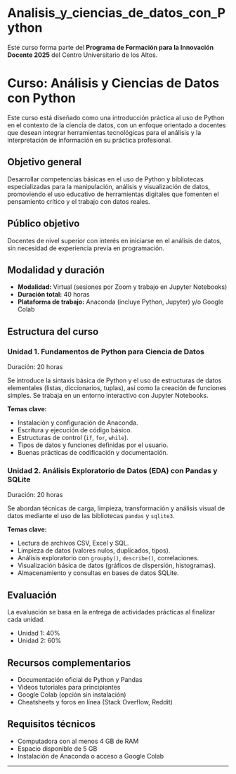 # Analisis_y_ciencias_de_datos_con_Python
Este curso forma parte del **Programa de Formación para la Innovación Docente 2025** del Centro Universitario de los Altos.

# Curso: Análisis y Ciencias de Datos con Python

Este curso está diseñado como una introducción práctica al uso de Python en el contexto de la ciencia de datos, con un enfoque orientado a docentes que desean integrar herramientas tecnológicas para el análisis y la interpretación de información en su práctica profesional.

## Objetivo general

Desarrollar competencias básicas en el uso de Python y bibliotecas especializadas para la manipulación, análisis y visualización de datos, promoviendo el uso educativo de herramientas digitales que fomenten el pensamiento crítico y el trabajo con datos reales.

## Público objetivo

Docentes de nivel superior con interés en iniciarse en el análisis de datos, sin necesidad de experiencia previa en programación.

## Modalidad y duración

- **Modalidad:** Virtual (sesiones por Zoom y trabajo en Jupyter Notebooks)
- **Duración total:** 40 horas
- **Plataforma de trabajo:** Anaconda (incluye Python, Jupyter) y/o Google Colab

## Estructura del curso

### Unidad 1. Fundamentos de Python para Ciencia de Datos
Duración: 20 horas

Se introduce la sintaxis básica de Python y el uso de estructuras de datos elementales (listas, diccionarios, tuplas), así como la creación de funciones simples. Se trabaja en un entorno interactivo con Jupyter Notebooks.

**Temas clave:**
- Instalación y configuración de Anaconda.
- Escritura y ejecución de código básico.
- Estructuras de control (`if`, `for`, `while`).
- Tipos de datos y funciones definidas por el usuario.
- Buenas prácticas de codificación y documentación.

### Unidad 2. Análisis Exploratorio de Datos (EDA) con Pandas y SQLite  
Duración: 20 horas

Se abordan técnicas de carga, limpieza, transformación y análisis visual de datos mediante el uso de las bibliotecas `pandas` y `sqlite3`.

**Temas clave:**
- Lectura de archivos CSV, Excel y SQL.
- Limpieza de datos (valores nulos, duplicados, tipos).
- Análisis exploratorio con `groupby()`, `describe()`, correlaciones.
- Visualización básica de datos (gráficos de dispersión, histogramas).
- Almacenamiento y consultas en bases de datos SQLite.

## Evaluación

La evaluación se basa en la entrega de actividades prácticas al finalizar cada unidad.  
- Unidad 1: 40%  
- Unidad 2: 60%

## Recursos complementarios

- Documentación oficial de Python y Pandas
- Videos tutoriales para principiantes
- Google Colab (opción sin instalación)
- Cheatsheets y foros en línea (Stack Overflow, Reddit)

## Requisitos técnicos

- Computadora con al menos 4 GB de RAM
- Espacio disponible de 5 GB
- Instalación de Anaconda o acceso a Google Colab

---


